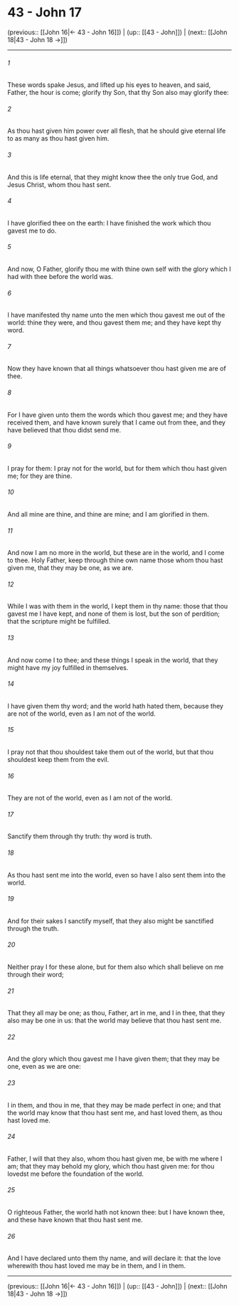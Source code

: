# 43 - John 17

(previous:: [[John 16|← 43 - John 16]]) | (up:: [[43 - John]]) | (next:: [[John 18|43 - John 18 →]])

***


###### 1 
These words spake Jesus, and lifted up his eyes to heaven, and said, Father, the hour is come; glorify thy Son, that thy Son also may glorify thee: 

###### 2 
As thou hast given him power over all flesh, that he should give eternal life to as many as thou hast given him. 

###### 3 
And this is life eternal, that they might know thee the only true God, and Jesus Christ, whom thou hast sent. 

###### 4 
I have glorified thee on the earth: I have finished the work which thou gavest me to do. 

###### 5 
And now, O Father, glorify thou me with thine own self with the glory which I had with thee before the world was. 

###### 6 
I have manifested thy name unto the men which thou gavest me out of the world: thine they were, and thou gavest them me; and they have kept thy word. 

###### 7 
Now they have known that all things whatsoever thou hast given me are of thee. 

###### 8 
For I have given unto them the words which thou gavest me; and they have received them, and have known surely that I came out from thee, and they have believed that thou didst send me. 

###### 9 
I pray for them: I pray not for the world, but for them which thou hast given me; for they are thine. 

###### 10 
And all mine are thine, and thine are mine; and I am glorified in them. 

###### 11 
And now I am no more in the world, but these are in the world, and I come to thee. Holy Father, keep through thine own name those whom thou hast given me, that they may be one, as we are. 

###### 12 
While I was with them in the world, I kept them in thy name: those that thou gavest me I have kept, and none of them is lost, but the son of perdition; that the scripture might be fulfilled. 

###### 13 
And now come I to thee; and these things I speak in the world, that they might have my joy fulfilled in themselves. 

###### 14 
I have given them thy word; and the world hath hated them, because they are not of the world, even as I am not of the world. 

###### 15 
I pray not that thou shouldest take them out of the world, but that thou shouldest keep them from the evil. 

###### 16 
They are not of the world, even as I am not of the world. 

###### 17 
Sanctify them through thy truth: thy word is truth. 

###### 18 
As thou hast sent me into the world, even so have I also sent them into the world. 

###### 19 
And for their sakes I sanctify myself, that they also might be sanctified through the truth. 

###### 20 
Neither pray I for these alone, but for them also which shall believe on me through their word; 

###### 21 
That they all may be one; as thou, Father, art in me, and I in thee, that they also may be one in us: that the world may believe that thou hast sent me. 

###### 22 
And the glory which thou gavest me I have given them; that they may be one, even as we are one: 

###### 23 
I in them, and thou in me, that they may be made perfect in one; and that the world may know that thou hast sent me, and hast loved them, as thou hast loved me. 

###### 24 
Father, I will that they also, whom thou hast given me, be with me where I am; that they may behold my glory, which thou hast given me: for thou lovedst me before the foundation of the world. 

###### 25 
O righteous Father, the world hath not known thee: but I have known thee, and these have known that thou hast sent me. 

###### 26 
And I have declared unto them thy name, and will declare it: that the love wherewith thou hast loved me may be in them, and I in them.

***

(previous:: [[John 16|← 43 - John 16]]) | (up:: [[43 - John]]) | (next:: [[John 18|43 - John 18 →]])
